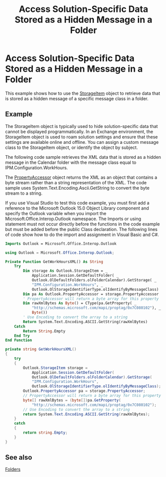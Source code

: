 ﻿---
title: 'Access Solution-Specific Data Stored as a Hidden Message in a Folder'
TOCTitle: 'Access Solution-Specific Data Stored as a Hidden Message in a Folder'
ms:assetid: bacf0562-1026-4c3b-87b0-4eaad5033592
ms:mtpsurl: https://msdn.microsoft.com/en-us/library/Bb623414(v=office.15)
ms:contentKeyID: 55119861
ms.date: 07/24/2014
mtps_version: v=office.15
---

# Access Solution-Specific Data Stored as a Hidden Message in a Folder

This example shows how to use the [StorageItem](https://msdn.microsoft.com/en-us/library/bb623436\(v=office.15\)) object to retrieve data that is stored as a hidden message of a specific message class in a folder.

## Example

The StorageItem object is typically used to hide solution-specific data that cannot be displayed programmatically. In an Exchange environment, the StorageItem object is used to roam solution settings and ensure that these settings are available online and offline. You can assign a custom message class to the StorageItem object, or identify the object by subject.

The following code sample retrieves the XML data that is stored as a hidden message in the Calendar folder with the message class equal to IPM.Configuration.WorkHours.

The [PropertyAccessor](https://msdn.microsoft.com/en-us/library/bb646034\(v=office.15\)) object returns the XML as an object that contains a byte stream rather than a string representation of the XML. The code sample uses System.Text.Encoding.Ascii.GetString to convert the byte stream to a string.

If you use Visual Studio to test this code example, you must first add a reference to the Microsoft Outlook 15.0 Object Library component and specify the Outlook variable when you import the Microsoft.Office.Interop.Outlook namespace. The Imports or using statement must not occur directly before the functions in the code example but must be added before the public Class declaration. The following lines of code show how to do the import and assignment in Visual Basic and C\#.

```vb
Imports Outlook = Microsoft.Office.Interop.Outlook
```

```csharp
using Outlook = Microsoft.Office.Interop.Outlook;
```

```vb
Private Function GetWorkHoursXML() As String
    Try
        Dim storage As Outlook.StorageItem = _
            Application.Session.GetDefaultFolder( _
            Outlook.OlDefaultFolders.olFolderCalendar).GetStorage( _
            "IPM.Configuration.WorkHours", _
            Outlook.OlStorageIdentifierType.olIdentifyByMessageClass)
        Dim pa As Outlook.PropertyAccessor = storage.PropertyAccessor
        ' PropertyAccessor will return a byte array for this property
        Dim rawXmlBytes As Byte() = CType(pa.GetProperty( _
            "http://schemas.microsoft.com/mapi/proptag/0x7C080102"), _
            Byte())
        ' Use Encoding to convert the array to a string
        Return System.Text.Encoding.ASCII.GetString(rawXmlBytes)
    Catch
        Return String.Empty
    End Try
End Function
```

```csharp
private string GetWorkHoursXML()
{
    try
    {
        Outlook.StorageItem storage =
            Application.Session.GetDefaultFolder(
            Outlook.OlDefaultFolders.olFolderCalendar).GetStorage(
            "IPM.Configuration.WorkHours",
            Outlook.OlStorageIdentifierType.olIdentifyByMessageClass);
        Outlook.PropertyAccessor pa = storage.PropertyAccessor;
        // PropertyAccessor will return a byte array for this property
        byte[] rawXmlBytes = (byte[])pa.GetProperty(
            "http://schemas.microsoft.com/mapi/proptag/0x7C080102");
        // Use Encoding to convert the array to a string
        return System.Text.Encoding.ASCII.GetString(rawXmlBytes);
    }
    catch
    {
        return string.Empty;
    }
}
```

## See also



[Folders](folders.md)

